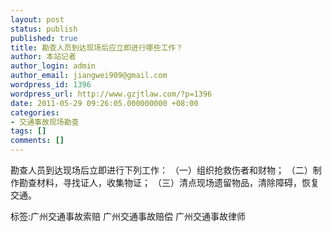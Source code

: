 ```yaml
---
layout: post
status: publish
published: true
title: 勘查人员到达现场后应立即进行哪些工作？
author: 本站记者
author_login: admin
author_email: jiangwei909@gmail.com
wordpress_id: 1396
wordpress_url: http://www.gzjtlaw.com/?p=1396
date: 2011-05-29 09:26:05.000000000 +08:00
categories:
- 交通事故现场勘查
tags: []
comments: []
---
```

勘查人员到达现场后立即进行下列工作： （一）组织抢救伤者和财物； （二）制作勘查材料，寻找证人，收集物证； （三）清点现场遗留物品，清除障碍，恢复交通。标签:广州交通事故索赔 广州交通事故赔偿 广州交通事故律师
